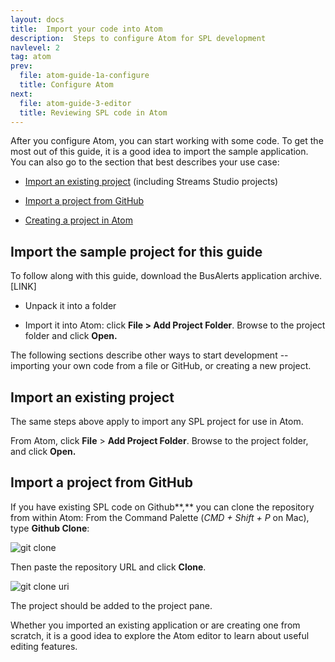 ```yaml
---
layout: docs
title:  Import your code into Atom
description:  Steps to configure Atom for SPL development
navlevel: 2
tag: atom
prev:
  file: atom-guide-1a-configure
  title: Configure Atom
next:
  file: atom-guide-3-editor
  title: Reviewing SPL code in Atom
---
```


After you configure Atom, you can start working with some code. To get the most out of this guide, it is a good idea to import the sample application. You can also go to the section that best describes your use case:

- [Import an existing project](/streamsx.documentation/docs/spl/atom/atom-guide-2-import-code/#import-an-existing-project) (including Streams Studio projects)

- [Import a project from GitHub](/streamsx.documentation/docs/spl/atom/atom-guide-2-import-code/#import-a-project-from-github)

- [Creating a project in Atom](/streamsx.documentation/docs/spl/atom/atom-guide-2-import-code/#creating-a-new-project)

Import the sample project for this guide
-----------------------------------------

To follow along with this guide, download the BusAlerts application archive. \[LINK\]

- Unpack it into a folder

- Import it into Atom: click **File > Add Project Folder**.
    Browse to the project folder and click **Open.**

The following sections describe other ways to start development --
importing your own code from a file or GitHub, or creating a new
project.

Import an existing project
--------------------------

The same steps above apply to import any SPL project for use in Atom.

From Atom, click **File** \> **Add Project Folder**. Browse to the
project folder, and click **Open.**

Import a project from GitHub
----------------------------

If you have existing SPL code on Github**,** you can clone the
repository from within Atom:
From the Command Palette (_CMD + Shift + P_ on Mac), type **Github Clone**:

 ![git clone](/streamsx.documentation/images/atom/jpg/githubclone.jpg)

Then paste the repository URL and click **Clone**.

 ![git clone uri](/streamsx.documentation/images/atom/jpg/github-clone-uri.jpg)

The project should be added to the project pane.

Whether you imported an existing application or are creating one from
scratch, it is a good idea to explore the Atom editor to learn about
useful editing features.
